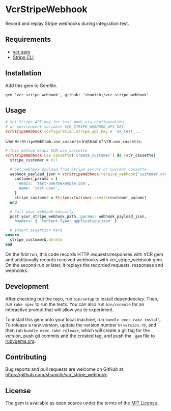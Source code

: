 # VcrStripeWebhook

Record and replay Stripe webhooks during integration test.

## Requirements

- [vcr gem](https://github.com/vcr/vcr)
- [Stripe CLI](https://stripe.com/docs/stripe-cli)

## Installation

Add this gem to Gemfile.

```
gem 'vcr_stripe_webhook', github: 'shunichi/vcr_stripe_webhook'
```

## Usage

```ruby
# Set Stripe API key for test mode via configuration
# or environment variable VCR_STRIPE_WEBHOOK_API_KEY.
VcrStripeWebhook.configuration.stripe_api_key = 'sk_test_...'
```

Use `VcrStripeWebhook.use_cassette` instead of `VCR.use_cassette`.

```ruby
# This method wraps VCR.use_cassette
VcrStripeWebhook.use_cassette('create_customer') do |vcr_cassette|
  stripe_customer = nil

  # Get webhook payload from Stripe server or current cassette
  webhook_payload_json = VcrStripeWebhook.receive_webhook('customer.created') do
    customer_params = {
      email: 'test-user@example.com',
      name: 'test-user',
    }
    stripe_customer = Stripe::Customer.create(customer_params)
  end

  # Call your webhook manually
  post your_stripe_webhook_path, params: webhook_payload_json,
    headers: { 'Content-Type: application/json' }

  # Insert assertion here
ensure
  stripe_customer&.delete
end
```

On the first run, this code records HTTP requests/responses with VCR gem and additionally records received webhooks with vcr_stripe_webhook gem.
On the second run or later, it replays the recorded requests, responses and webhooks.

## Development

After checking out the repo, run `bin/setup` to install dependencies. Then, run `rake spec` to run the tests. You can also run `bin/console` for an interactive prompt that will allow you to experiment.

To install this gem onto your local machine, run `bundle exec rake install`. To release a new version, update the version number in `version.rb`, and then run `bundle exec rake release`, which will create a git tag for the version, push git commits and the created tag, and push the `.gem` file to [rubygems.org](https://rubygems.org).

## Contributing

Bug reports and pull requests are welcome on GitHub at https://github.com/shunichi/vcr_stripe_webhook.

## License

The gem is available as open source under the terms of the [MIT License](https://opensource.org/licenses/MIT).
